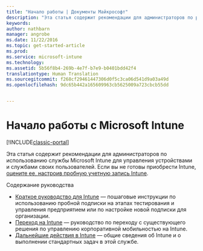 ```yaml
---
title: "Начало работы | Документы Майкрософт"
description: "Эта статья содержит рекомендации для администраторов по развертыванию службы Microsoft Intune в корпоративную рабочую среду, которой они управляют."
keywords: 
author: nathbarn
manager: angrobe
ms.date: 11/22/2016
ms.topic: get-started-article
ms.prod: 
ms.service: microsoft-intune
ms.technology: 
ms.assetid: 5b56f8b4-269b-4e7f-b7e9-b0401bdd42f4
translationtype: Human Translation
ms.sourcegitcommit: f268cf29461447306d0f5c3ca06d541d9a03a49d
ms.openlocfilehash: 9dc65b442a165609963cb5625009a723cbcb55dd


---
```


# <a name="get-started-with-microsoft-intune"></a>Начало работы с Microsoft Intune

[!INCLUDE[classic-portal](../includes/classic-portal.md)]

Эта статья содержит рекомендации для администраторов по использованию службы Microsoft Intune для управления устройствами и службами своих пользователей. Если вы не готовы приобрести Intune, [оцените ее, настроив пробную учетную запись Intune](https://docs.microsoft.com/intune/understand-explore/get-started-with-a-30-day-trial-of-microsoft-intune).

Содержание руководства
- [Краткое руководство для Intune](start-with-a-paid-subscription-to-microsoft-intune.md) — пошаговые инструкции по использованию пробной подписки на этапах тестирования и управления предприятием или по настройке новой подписки для организации.
- [Переход на Intune](migrate-to-intune.md) — руководство по переходу с существующего решения по управлению корпоративной мобильностью на Intune.
- [Дальнейшие действия в Intune](prevent-company-data-leaks-from-Office-365-mobile-apps.md) — общие сведения об Intune и о выполнении стандартных задач в этой службе.



<!--HONumber=Dec16_HO3-->


